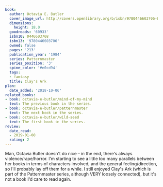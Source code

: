 ```yaml
---
book:
  author: Octavia E. Butler
  cover_image_url: http://covers.openlibrary.org/b/isbn/9780446603706-L.jpg
  dimensions:
    height: 18.0
  goodreads: '60933'
  isbn10: 0446603708
  isbn13: '9780446603706'
  owned: false
  pages: '213'
  publication_year: '1984'
  series: Patternmaster
  series_position: '3'
  spine_color: '#e0cd94'
  tags:
  - fantasy
  title: Clay's Ark
plan:
  date_added: '2018-10-06'
related_books:
- book: octavia-e-butler/mind-of-my-mind
  text: The previous book in the series.
- book: octavia-e-butler/patternmaster
  text: The next book in the series.
- book: octavia-e-butler/wild-seed
  text: The first book in the series.
review:
  date_read:
  - 2019-01-08
  rating: 2
---
```


Man, Octavia Butler doesn't do nice – in the end, there's always violence/rape/horror. I'm starting to see a little too many parallels between her books in terms of characters involved, and the general feeling/direction, so I'll probably lay off them for a while. I still enjoyed Clay's Ark (which is part of the Patternmaster series, although VERY loosely connected), but it's not a book I'd care to read again.
